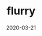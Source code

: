 ---
title: flurry
album_key: 2RCgrW
game: new_horizons
layout: slideshow
date: 2020-03-21
icon: flurry
---